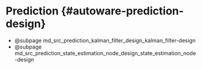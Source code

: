 Prediction {#autoware-prediction-design}
==========

- @subpage md_src_prediction_kalman_filter_design_kalman_filter-design
- @subpage md_src_prediction_state_estimation_node_design_state_estimation_node-design
